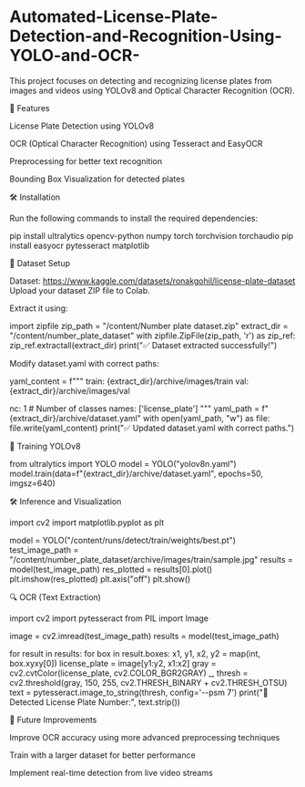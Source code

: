 # Automated-License-Plate-Detection-and-Recognition-Using-YOLO-and-OCR-


This project focuses on detecting and recognizing license plates from images and videos using YOLOv8 and Optical Character Recognition (OCR).

🚀 Features

License Plate Detection using YOLOv8

OCR (Optical Character Recognition) using Tesseract and EasyOCR

Preprocessing for better text recognition

Bounding Box Visualization for detected plates

🛠 Installation

Run the following commands to install the required dependencies:

pip install ultralytics opencv-python numpy torch torchvision torchaudio
pip install easyocr pytesseract matplotlib

📂 Dataset Setup

Dataset:
https://www.kaggle.com/datasets/ronakgohil/license-plate-dataset
Upload your dataset ZIP file to Colab.

Extract it using:

import zipfile
zip_path = "/content/Number plate dataset.zip"
extract_dir = "/content/number_plate_dataset"
with zipfile.ZipFile(zip_path, 'r') as zip_ref:
    zip_ref.extractall(extract_dir)
print("✅ Dataset extracted successfully!")

Modify dataset.yaml with correct paths:

yaml_content = f"""
train: {extract_dir}/archive/images/train
val: {extract_dir}/archive/images/val

nc: 1  # Number of classes
names: ['license_plate']
"""
yaml_path = f"{extract_dir}/archive/dataset.yaml"
with open(yaml_path, "w") as file:
    file.write(yaml_content)
print("✅ Updated dataset.yaml with correct paths.")

🎯 Training YOLOv8

from ultralytics import YOLO
model = YOLO("yolov8n.yaml")
model.train(data=f"{extract_dir}/archive/dataset.yaml", epochs=50, imgsz=640)

🛠 Inference and Visualization

import cv2
import matplotlib.pyplot as plt

model = YOLO("/content/runs/detect/train/weights/best.pt")
test_image_path = "/content/number_plate_dataset/archive/images/train/sample.jpg"
results = model(test_image_path)
res_plotted = results[0].plot()
plt.imshow(res_plotted)
plt.axis("off")
plt.show()

🔍 OCR (Text Extraction)

import cv2
import pytesseract
from PIL import Image

image = cv2.imread(test_image_path)
results = model(test_image_path)

for result in results:
    for box in result.boxes:
        x1, y1, x2, y2 = map(int, box.xyxy[0])
        license_plate = image[y1:y2, x1:x2]
        gray = cv2.cvtColor(license_plate, cv2.COLOR_BGR2GRAY)
        _, thresh = cv2.threshold(gray, 150, 255, cv2.THRESH_BINARY + cv2.THRESH_OTSU)
        text = pytesseract.image_to_string(thresh, config='--psm 7')
        print("🔹 Detected License Plate Number:", text.strip())

📌 Future Improvements

Improve OCR accuracy using more advanced preprocessing techniques

Train with a larger dataset for better performance

Implement real-time detection from live video streams



